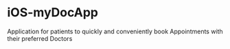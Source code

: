 # iOS-myDocApp
Application for patients to quickly and conveniently book Appointments with their preferred Doctors
